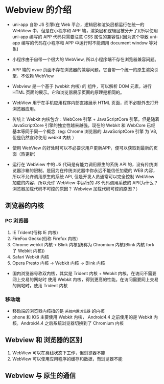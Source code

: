 # Webview 的介绍

* uni-app 自带 JS 引擎(在 Web 平台，逻辑层和渲染层都运行在统一的 WebView 中，但是在小程序和 APP 端，渲染层和逻辑层被分开了)(所以使用 uni-app 编写的 APP 代码只需要注意 CSS 属性的兼容性)(因为这个导致 uni-app 编写的代码在小程序和 APP 中运行时不能调用 document window 等对象)
* 小程序由于自带一个很大的 WebView, 所以小程序端不存在浏览器兼容问题。
* APP 端的 nvue 页面不存在浏览器的兼容问题，它自带一个统一的原生渲染引擎，不依赖 WebView

* Webview 是一个基于 (webkit 内核) 的 组件，可以解析 DOM 元素，进行 HTML 页面的展示。它和浏览器展示页面的原理是相同的。
* WebView 用于在手机应用程序内部直接展示 HTML 页面，而不必额外去打开浏览器应用。
* 传统上 Webkit 内核包含：WebCore 引擎 + JavaScriptCore 引擎。但是随着 JavaScriptCore 引擎的独立性越来越强。现在的 Webkit 和 WebCore 已经基本等同于同一个概念（eg: Chrome 浏览器的 JavaScriptCore 引擎 为 V8, 但是仍然宣称使用 webkit 内核 ）

* 使用 WebView 的好处时可以不必要求用户更新APP，便可以获取到最新的页面（热更新）
* 运行在 WebView 中的 JS 代码是有能力调用原生的系统 API 的，没有传统浏览器沙箱的限制。是因为在传统浏览器中你永远不能信任加载的 WEB 内容，所以不允许调用原生的系统 API, 但是开发人员通常可以完全控制 WebView 加载的内容，所以允许 WebView 中运行的 JS 代码调用系统的 API(为什么？浏览器加载代码不可控的原因？ Webview 加载代码可控的原因？)

## 浏览器的内核

### PC 浏览器

1. IE        Trident(俗称 IE 内核)  
2. FireFox   Gecko(俗称 Firefox 内核)
3. Chrome    webkit 内核-> Blink 内核(统称为 Chromium 内核(Blink 内核 fork 了 Webkit 内核))
4. Safari    Webkit 内核
5. Opera     Presto 内核 -> Webkit 内核 -> Blink 内核

* 国内浏览器号称双内核，其实是 Trident 内核 + Webkit 内核。在访问不需要网上交易的网站时 使用 Webkit 内核，得到更高的性能。在访问需要网上交易的网站时，使用 Trident 内核

### 移动端

* 移动端的浏览器内核指的是 `系统内置浏览器` 的内核
* phone 和 IOS 主要使用 Webkit 内核， Android4.4 之前使用的是 Webkit 内核，Android4.4 之后系统浏览器切换到了 Chromium 内核

## Webview 和 浏览器的区别

1. WebView 可以在离线状态下工作，但浏览器不能
2. WebView 可以使用应用程序的缓存和数据，而浏览器不能

## Webview 与 原生的通信
